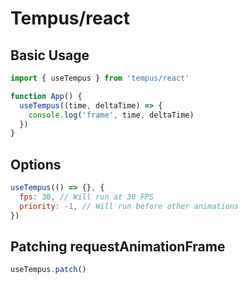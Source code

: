# Tempus/react

## Basic Usage

```js
import { useTempus } from 'tempus/react'

function App() {  
  useTempus((time, deltaTime) => {
    console.log('frame', time, deltaTime)
  })
}
```

## Options

```js
useTempus(() => {}, { 
  fps: 30, // Will run at 30 FPS
  priority: -1, // Will run before other animations
})
```

## Patching requestAnimationFrame

```js
useTempus.patch()
```
